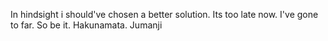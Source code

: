 In hindsight i should've chosen a better solution. Its too late now. I've gone to far. So be it. Hakunamata. Jumanji
